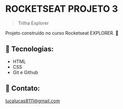 # ROCKETSEAT PROJETO 3

> Trilha Explorer

Projeto construído no curso Rocketseat EXPLORER. 🚀

## 🔎 Tecnologias:

- HTML
- CSS
- Git e Github

## 🧾 Contato:

lucalucas8111@gmail.com
